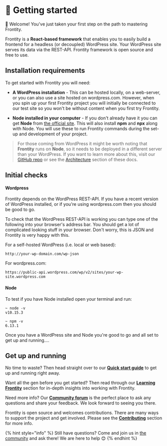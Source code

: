 # 🚀 Getting started

👋 Welcome! You've just taken your first step on the path to mastering Frontity.

Frontity is a **React-based framework** that enables you to easily build a frontend for a headless (or decoupled) WordPress site. Your WordPress site serves its data via the REST-API. Frontity framework is open source and free to use.

## Installation requirements

To get started with Frontity you will need:

* **A WordPress installation** - This can be hosted locally, on a web-server, or you can also use a site hosted on wordpress.com. However, when you spin up your first Frontity project you will initially be connected to our test site so you won't be without content when you first try Frontity.

* **Node installed in your computer** - If you don't already have it you can get **Node** from [the official site](https://nodejs.org/). This will also install **npm** and **npx** along with Node. You will use these to run Frontity commands during the set-up and development of your project.

> For those coming from WordPress it might be worth noting that **Frontity** runs on **Node**, so it needs to be deployed in a different server than your WordPress. If you want to learn more about this, visit our [GitHub repo](https://github.com/frontity/frontity#why-a-different-nodejs-server) or see the [Architecture](architecture/README.md) section of these docs.

## Initial checks

#### Wordpress

Frontity depends on the WordPress REST-API. If you have a recent version of WordPress installed, or if you're using wordpress.com then you should be good to go.

To check that the WordPress REST-API is working you can type one of the following into your browser's address bar. You should get a lot of complicated looking stuff in your browser. Don't worry, this is JSON and Frontity is very happy with this.

For a self-hosted WordPress (i.e. local or web based):
~~~~
http://your-wp-domain.com/wp-json
~~~~

For wordpress.com:
~~~~
https://public-api.wordpress.com/wp/v2/sites/your-wp-site.wordpress.com
~~~~

#### Node

To test if you have Node installed open your terminal and run:
~~~~
~ node -v
v10.15.3
~~~~
~~~~
~ npm -v
6.13.1
~~~~

Once you have a WordPress site and Node you're good to go and all set to get up and running....

## Get up and running

No time to waste? Then head straight over to our [**Quick start guide**](quick-start-guide.md) to get up and running right away.

Want all the gen before you get started? Then read through our [**Learning Frontity**](learning-frontity/README.md) section for in-depth insights into working with Frontity.

Need more info? Our [**Community forum**](https://community.frontity.org/) is the perfect place to ask any questions and share your feedback. We look forward to seeing you there.

Frontity is open source and welcomes contributions. There are many ways to support the project and get involved. Please see the [**Contributing**](contributing/README.md) section for more info.

{% hint style="info" %}
Still have questions? Come and join us in [the community](https://community.frontity.org/) and ask there! We are here to help 😊
{% endhint %}
